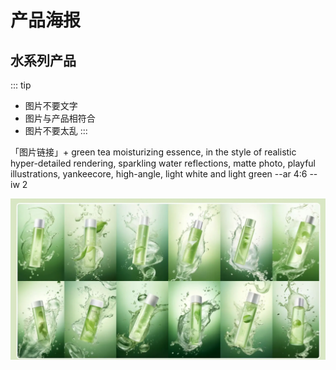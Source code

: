 # 产品海报


## 水系列产品

::: tip

- 图片不要文字
- 图片与产品相符合
- 图片不要太乱
:::

「图片链接」+ green tea moisturizing essence, in the style of realistic hyper-detailed rendering, sparkling water reflections, matte photo, playful illustrations, yankeecore, high-angle, light white and light green --ar 4:6 --iw 2

![alt text](https://github.com/webkubor/picx-images-hosting/raw/master/blog/image.3k7xuixrir.webp)



